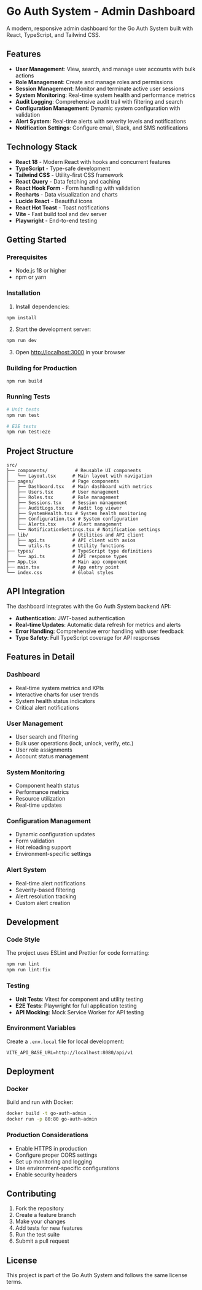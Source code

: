 # Go Auth System - Admin Dashboard

A modern, responsive admin dashboard for the Go Auth System built with React, TypeScript, and Tailwind CSS.

## Features

- **User Management**: View, search, and manage user accounts with bulk actions
- **Role Management**: Create and manage roles and permissions
- **Session Management**: Monitor and terminate active user sessions
- **System Monitoring**: Real-time system health and performance metrics
- **Audit Logging**: Comprehensive audit trail with filtering and search
- **Configuration Management**: Dynamic system configuration with validation
- **Alert System**: Real-time alerts with severity levels and notifications
- **Notification Settings**: Configure email, Slack, and SMS notifications

## Technology Stack

- **React 18** - Modern React with hooks and concurrent features
- **TypeScript** - Type-safe development
- **Tailwind CSS** - Utility-first CSS framework
- **React Query** - Data fetching and caching
- **React Hook Form** - Form handling with validation
- **Recharts** - Data visualization and charts
- **Lucide React** - Beautiful icons
- **React Hot Toast** - Toast notifications
- **Vite** - Fast build tool and dev server
- **Playwright** - End-to-end testing

## Getting Started

### Prerequisites

- Node.js 18 or higher
- npm or yarn

### Installation

1. Install dependencies:
```bash
npm install
```

2. Start the development server:
```bash
npm run dev
```

3. Open [http://localhost:3000](http://localhost:3000) in your browser

### Building for Production

```bash
npm run build
```

### Running Tests

```bash
# Unit tests
npm run test

# E2E tests
npm run test:e2e
```

## Project Structure

```
src/
├── components/          # Reusable UI components
│   └── Layout.tsx      # Main layout with navigation
├── pages/              # Page components
│   ├── Dashboard.tsx   # Main dashboard with metrics
│   ├── Users.tsx       # User management
│   ├── Roles.tsx       # Role management
│   ├── Sessions.tsx    # Session management
│   ├── AuditLogs.tsx   # Audit log viewer
│   ├── SystemHealth.tsx # System health monitoring
│   ├── Configuration.tsx # System configuration
│   ├── Alerts.tsx      # Alert management
│   └── NotificationSettings.tsx # Notification settings
├── lib/                # Utilities and API client
│   ├── api.ts          # API client with axios
│   └── utils.ts        # Utility functions
├── types/              # TypeScript type definitions
│   └── api.ts          # API response types
├── App.tsx             # Main app component
├── main.tsx            # App entry point
└── index.css           # Global styles
```

## API Integration

The dashboard integrates with the Go Auth System backend API:

- **Authentication**: JWT-based authentication
- **Real-time Updates**: Automatic data refresh for metrics and alerts
- **Error Handling**: Comprehensive error handling with user feedback
- **Type Safety**: Full TypeScript coverage for API responses

## Features in Detail

### Dashboard
- Real-time system metrics and KPIs
- Interactive charts for user trends
- System health status indicators
- Critical alert notifications

### User Management
- User search and filtering
- Bulk user operations (lock, unlock, verify, etc.)
- User role assignments
- Account status management

### System Monitoring
- Component health status
- Performance metrics
- Resource utilization
- Real-time updates

### Configuration Management
- Dynamic configuration updates
- Form validation
- Hot reloading support
- Environment-specific settings

### Alert System
- Real-time alert notifications
- Severity-based filtering
- Alert resolution tracking
- Custom alert creation

## Development

### Code Style

The project uses ESLint and Prettier for code formatting:

```bash
npm run lint
npm run lint:fix
```

### Testing

- **Unit Tests**: Vitest for component and utility testing
- **E2E Tests**: Playwright for full application testing
- **API Mocking**: Mock Service Worker for API testing

### Environment Variables

Create a `.env.local` file for local development:

```env
VITE_API_BASE_URL=http://localhost:8080/api/v1
```

## Deployment

### Docker

Build and run with Docker:

```bash
docker build -t go-auth-admin .
docker run -p 80:80 go-auth-admin
```

### Production Considerations

- Enable HTTPS in production
- Configure proper CORS settings
- Set up monitoring and logging
- Use environment-specific configurations
- Enable security headers

## Contributing

1. Fork the repository
2. Create a feature branch
3. Make your changes
4. Add tests for new features
5. Run the test suite
6. Submit a pull request

## License

This project is part of the Go Auth System and follows the same license terms.